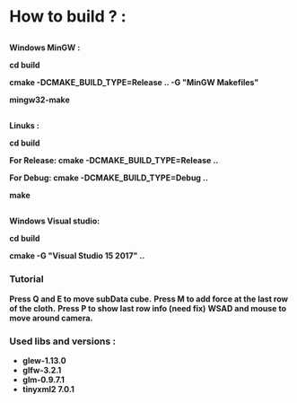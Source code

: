 
# How to build ? :

##
 **Windows MinGW :**

**cd build**

**cmake -DCMAKE_BUILD_TYPE=Release .. -G "MinGW Makefiles"**

**mingw32-make**

##
 **Linuks :**

**cd build**

**For Release:  cmake -DCMAKE_BUILD_TYPE=Release ..**

**For Debug: cmake -DCMAKE_BUILD_TYPE=Debug ..**

**make**

##
  **Windows Visual studio:**

**cd build**

**cmake -G "Visual Studio 15 2017" ..**


### Tutorial

**Press Q and E to move subData cube.**
**Press M to add force at the last row of the cloth.**
**Press P to show last row info (need fix)**
**WSAD and mouse to move around camera.**


### Used libs and versions :

 * **glew-1.13.0**
 * **glfw-3.2.1** 
 * **glm-0.9.7.1**
 * **tinyxml2 7.0.1**
